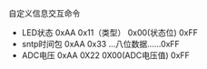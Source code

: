 自定义信息交互命令

- LED状态   0xAA 0x11（类型） 0x00(状态位)  0xFF
- sntp时间包  0xAA 0x33  ...八位数据......0xFF
- ADC电压   0xAA 0X22   0X00(ADC电压值)   0xFF